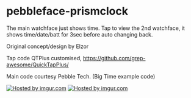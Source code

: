 pebbleface-prismclock
=====================

The main watchface just shows time.  Tap to view the 2nd watchface, it shows time/date/batt for 3sec before auto changing back.

Original concept/design by Elzor

Tap code QTPlus customised, 
https://github.com/grep-awesome/QuickTapPlus/

Main code courtesy Pebble Tech. (Big Time example code)

<a href="http://imgur.com/ZDMyTvU"><img src="http://i.imgur.com/ZDMyTvU.png" title="Hosted by imgur.com" /></a>
<a href="http://imgur.com/4m4V3NS"><img src="http://i.imgur.com/4m4V3NS.png" title="Hosted by imgur.com" /></a>
